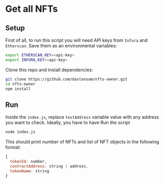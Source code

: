 # Get all NFTs

## Setup

First of all, to run this script you will need API keys from `Infura` and `Etherscan`. Save them as an environmental variables:

```bash
export ETHERSCAN_KEY=<api-key>
export INFURA_KEY=<api-key>
```

Clone this repo and install dependencies:
```bash
git clone https://github.com/dastansam/nfts-owner.git
cd nfts-owner
npm install
```

## Run
Inside the `index.js`, replace `testAddress` variable value with any address you want to check. Ideally, you have to have 
Run the script
```bash
node index.js
```

This should print number of NFTs and list of NFT objects in the following format:

```js
{
  tokenId: number, 
  contractAddress: string | address, 
  tokenName: string
}
```
